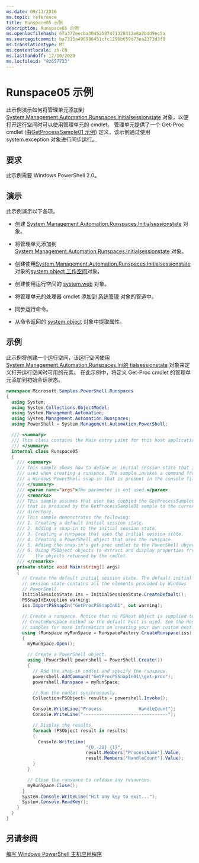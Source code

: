 ```yaml
---
ms.date: 09/13/2016
ms.topic: reference
title: Runspace05 示例
description: Runspace05 示例
ms.openlocfilehash: 67a372eecba30452587471328412e8a2bdd9ec5a
ms.sourcegitcommit: ba7315a496986451cfc1296b659d73ea2373d3f0
ms.translationtype: MT
ms.contentlocale: zh-CN
ms.lasthandoff: 12/10/2020
ms.locfileid: "92657723"
---
```

# <a name="runspace05-sample"></a>Runspace05 示例

此示例演示如何将管理单元添加到 [System.Management.Automation.Runspaces.Initialsessionstate](/dotnet/api/System.Management.Automation.Runspaces.InitialSessionState) 对象，以便打开运行空间时可以使用管理单元的 cmdlet。 管理单元提供了一个 Get-Proc cmdlet (由[GetProcessSample01 示例](../cmdlet/getprocesssample01-sample.md)) 定义，该示例通过使用 system.exception 对象进行同步[运行。](/dotnet/api/system.management.automation.powershell)

## <a name="requirements"></a>要求

此示例需要 Windows PowerShell 2.0。

## <a name="demonstrates"></a>演示

此示例演示以下各项。

- 创建 [System.Management.Automation.Runspaces.Initialsessionstate](/dotnet/api/System.Management.Automation.Runspaces.InitialSessionState) 对象。

- 将管理单元添加到 [System.Management.Automation.Runspaces.Initialsessionstate](/dotnet/api/System.Management.Automation.Runspaces.InitialSessionState) 对象。

- 创建使用[System.Management.Automation.Runspaces.Initialsessionstate](/dotnet/api/System.Management.Automation.Runspaces.InitialSessionState)对象的[system.object 工作空间](/dotnet/api/System.Management.Automation.Runspaces.Runspace)对象。

- 创建使用运行空间的 [system.web](/dotnet/api/system.management.automation.powershell) 对象。

- 将管理单元的处理器 cmdlet 添加到 [系统管理](/dotnet/api/system.management.automation.powershell) 对象的管道中。

- 同步运行命令。

- 从命令返回的 [system.object](/dotnet/api/System.Management.Automation.PSObject) 对象中提取属性。

## <a name="example"></a>示例

此示例将创建一个运行空间，该运行空间使用 [System.Management.Automation.Runspaces.Ini的 tialsessionstate](/dotnet/api/System.Management.Automation.Runspaces.InitialSessionState) 对象来定义打开运行空间时可用的元素。 在此示例中，将定义 Get-Proc cmdlet 的管理单元添加到初始会话状态。

```csharp
namespace Microsoft.Samples.PowerShell.Runspaces
{
  using System;
  using System.Collections.ObjectModel;
  using System.Management.Automation;
  using System.Management.Automation.Runspaces;
  using PowerShell = System.Management.Automation.PowerShell;

  /// <summary>
  /// This class contains the Main entry point for this host application.
  /// </summary>
  internal class Runspace05
  {
    /// <summary>
    /// This sample shows how to define an initial session state that is
    /// used when creating a runspace. The sample invokes a command from
    /// a Windows PowerShell snap-in that is present in the console file.
    /// </summary>
    /// <param name="args">The parameter is not used.</param>
    /// <remarks>
    /// This sample assumes that user has coppied the GetProcessSample01.dll
    /// that is produced by the GetProcessSample01 sample to the current
    /// directory.
    /// This sample demonstrates the following:
    /// 1. Creating a default initial session state.
    /// 2. Adding a snap-in to the initial session state.
    /// 3. Creating a runspace that uses the initial session state.
    /// 4. Creating a PowerShell object that uses the runspace.
    /// 5. Adding the snap-in's get-proc cmdlet to the PowerShell object.
    /// 6. Using PSObject objects to extract and display properties from
    ///    the objects returned by the cmdlet.
    /// </remarks>
    private static void Main(string[] args)
    {
      // Create the default initial session state. The default initial
      // session state contains all the elements provided by Windows
      // PowerShell.
      InitialSessionState iss = InitialSessionState.CreateDefault();
      PSSnapInException warning;
      iss.ImportPSSnapIn("GetProcPSSnapIn01", out warning);

      // Create a runspace. Notice that no PSHost object is supplied to the
      // CreateRunspace method so the default host is used. See the Host
      // samples for more information on creating your own custom host.
      using (Runspace myRunSpace = RunspaceFactory.CreateRunspace(iss))
      {
        myRunSpace.Open();

        // Create a PowerShell object.
        using (PowerShell powershell = PowerShell.Create())
        {
          // Add the snap-in cmdlet and specify the runspace.
          powershell.AddCommand("GetProcPSSnapIn01\\get-proc");
          powershell.Runspace = myRunSpace;

          // Run the cmdlet synchronously.
          Collection<PSObject> results = powershell.Invoke();

          Console.WriteLine("Process              HandleCount");
          Console.WriteLine("--------------------------------");

          // Display the results.
          foreach (PSObject result in results)
          {
            Console.WriteLine(
                              "{0,-20} {1}",
                              result.Members["ProcessName"].Value,
                              result.Members["HandleCount"].Value);
          }
        }

        // Close the runspace to release any resources.
        myRunSpace.Close();
      }
      System.Console.WriteLine("Hit any key to exit...");
      System.Console.ReadKey();
    }
  }
}
```

## <a name="see-also"></a>另请参阅

[编写 Windows PowerShell 主机应用程序](./writing-a-windows-powershell-host-application.md)
